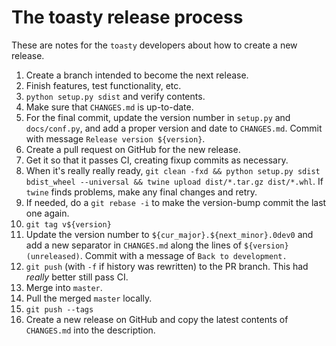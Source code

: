 # The toasty release process

These are notes for the `toasty` developers about how to create a new release.

1. Create a branch intended to become the next release.
2. Finish features, test functionality, etc.
3. `python setup.py sdist` and verify contents.
4. Make sure that `CHANGES.md` is up-to-date.
5. For the final commit, update the version number in `setup.py` and
   `docs/conf.py`, and add a proper version and date to `CHANGES.md`. Commit
   with message `Release version ${version}`.
6. Create a pull request on GitHub for the new release.
7. Get it so that it passes CI, creating fixup commits as necessary.
8. When it's really really ready, `git clean -fxd && python setup.py sdist
   bdist_wheel --universal && twine upload dist/*.tar.gz dist/*.whl`. If
   `twine` finds problems, make any final changes and retry.
9. If needed, do a `git rebase -i` to make the version-bump commit the last
   one again.
10. `git tag v${version}`
11. Update the version number to `${cur_major}.${next_minor}.0dev0` and add a
    new separator in `CHANGES.md` along the lines of `${version} (unreleased)`.
    Commit with a message of `Back to development.`
12. `git push` (with `-f` if history was rewritten) to the PR branch. This had
    *really* better still pass CI.
13. Merge into `master`.
14. Pull the merged `master` locally.
15. `git push --tags`
16. Create a new release on GitHub and copy the latest contents of
    `CHANGES.md` into the description.
